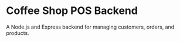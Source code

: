 # Coffee Shop POS Backend

A Node.js and Express backend for managing customers, orders, and products.
